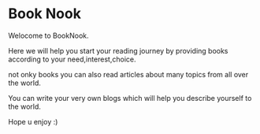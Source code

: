 # <h1>Book Nook </h1>
Welocome to BookNook. 

Here we will help you start your reading journey by providing books according to your need,interest,choice. 

not onky books you can also read articles about many topics from all over the world. 

You can write your very own blogs which will help you describe yourself to the world. 

Hope u enjoy :) 


